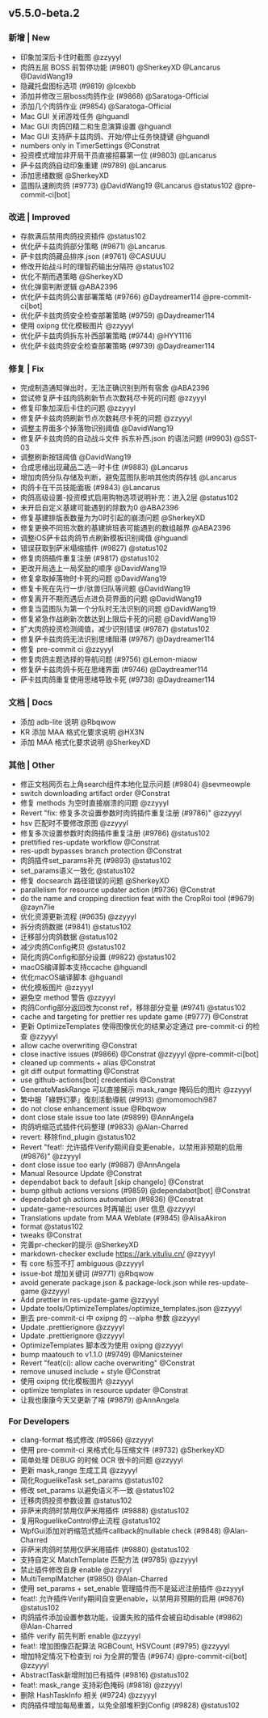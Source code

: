 ## v5.5.0-beta.2

### 新增 | New

* 印象加深后卡住时截图 @zzyyyl
* 肉鸽五层 BOSS 前暂停功能 (#9801) @SherkeyXD @Lancarus @DavidWang19
* 隐藏托盘图标选项 (#9819) @Icexbb
* 添加并修改三层boss肉鸽作业 (#9868) @Saratoga-Official
* 添加几个肉鸽作业 (#9854) @Saratoga-Official
* Mac GUI 关闭游戏任务 @hguandl
* Mac GUI 肉鸽凹精二和生息演算设置 @hguandl
* Mac GUI 支持萨卡兹肉鸽、开始/停止任务快捷键 @hguandl
* numbers only in TimerSettings @Constrat
* 投资模式增加非开局干员直接招募第一位 (#9803) @Lancarus
* 萨卡兹肉鸽自动印象重建 (#9789) @Lancarus
* 添加思绪数据 @SherkeyXD
* 蓝图队速刷肉鸽 (#9773) @DavidWang19 @Lancarus @status102 @pre-commit-ci[bot]

### 改进 | Improved

* 存款满后禁用肉鸽投资插件 @status102
* 优化萨卡兹肉鸽部分策略 (#9871) @Lancarus
* 萨卡兹肉鸽藏品排序.json (#9761) @CASUUU
* 修改开始战斗时的理智药输出分隔符 @status102
* 优化不期而遇策略 @SherkeyXD
* 优化弹窗判断逻辑 @ABA2396
* 优化萨卡兹肉鸽公害部署策略 (#9766) @Daydreamer114 @pre-commit-ci[bot]
* 优化萨卡兹肉鸽安全检查部署策略 (#9759) @Daydreamer114
* 使用 oxipng 优化模板图片 @zzyyyl
* 优化萨卡兹肉鸽拆东补西部署策略 (#9744) @HYY1116
* 优化萨卡兹肉鸽安全检查部署策略 (#9739) @Daydreamer114

### 修复 | Fix

* 完成制造通知弹出时，无法正确识别到所有宿舍 @ABA2396
* 尝试修复萨卡兹肉鸽刷新节点次数耗尽卡死的问题 @zzyyyl
* 修复印象加深后卡住的问题 @zzyyyl
* 修复萨卡兹肉鸽刷新节点次数耗尽卡死的问题 @zzyyyl
* 调整主界面多个掉落物识别阈值 @DavidWang19
* 修复萨卡兹肉鸽的自动战斗文件 拆东补西.json 的语法问题 (#9903) @SST-03
* 调整刷新按钮阈值 @DavidWang19
* 合成思绪出现藏品二选一时卡住 (#9883) @Lancarus
* 增加肉鸽分队存储及判断，避免蓝图队影响其他肉鸽存钱 @Lancarus
* 肉鸽卡在干员技能面板 (#9843) @Lancarus
* 肉鸽高级设置-投资模式启用购物选项说明补充：进入2层 @status102
* 未开启自定义基建可能遇到的除数为0 @ABA2396
* 修复基建排版表数量为为0时引起的崩溃问题 @SherkeyXD
* 修复更换不同班次数的基建排班表可能遇到的数组越界 @ABA2396
* 调整iOS萨卡兹肉鸽节点刷新模板识别阈值 @hguandl
* 错误获取到萨米塌缩插件 (#9827) @status102
* 修复肉鸽插件重复注册 (#9817) @status102
* 更改开局选上一局奖励的顺序 @DavidWang19
* 修复拿取掉落物时卡死的问题 @DavidWang19
* 修复卡死在先行一步/驮兽归队等问题 @DavidWang19
* 修复离开不期而遇后点进负荷界面的问题 @DavidWang19
* 修复当蓝图队为第一个分队时无法识别的问题 @DavidWang19
* 修复紧急作战刷新次数达到上限后卡死的问题 @DavidWang19
* 扩大肉鸽投资检测阈值，减少识别错误 (#9787) @status102
* 修复萨卡兹肉鸽无法识别思绪阻滞 (#9767) @Daydreamer114
* 修复 pre-commit ci @zzyyyl
* 修复肉鸽主题选择的导航问题 (#9756) @Lemon-miaow
* 修复萨卡兹肉鸽卡死在思绪界面 (#9746) @Daydreamer114
* 萨卡兹肉鸽重复使用思绪导致卡死 (#9738) @Daydreamer114

### 文档 | Docs

* 添加 adb-lite 说明 @Rbqwow
* KR 添加 MAA 格式化要求说明 @HX3N
* 添加 MAA 格式化要求说明 @SherkeyXD

### 其他 | Other

* 修正文档网页右上角search组件本地化显示问题 (#9804) @sevmeowple
* switch downloading artifact order @Constrat
* 修复 methods 为空时直接崩溃的问题 @zzyyyl
* Revert "fix: 修复多次设置参数时肉鸽插件重复注册 (#9786)" @zzyyyl
* hsv 匹配时不要修改原图 @zzyyyl
* 修复多次设置参数时肉鸽插件重复注册 (#9786) @status102
* prettified res-update workflow @Constrat
* res-updt bypasses branch protection @Constrat
* 肉鸽插件set_params补充 (#9893) @status102
* set_params语义一致化 @status102
* 修复 docsearch 路径错误的问题 @SherkeyXD
* parallelism for resource updater action (#9736) @Constrat
* do the name and cropping direction feat with the CropRoi tool (#9679) @zayn7lie
* 优化资源更新流程 (#9635) @zzyyyl
* 拆分肉鸽数据 (#9841) @status102
* 迁移部分肉鸽数据 @status102
* 减少肉鸽Config拷贝 @status102
* 简化肉鸽Config和部分设置 (#9822) @status102
* macOS编译脚本支持ccache @hguandl
* 优化macOS编译脚本 @hguandl
* 优化模板图片 @zzyyyl
* 避免空 method 警告 @zzyyyl
* 肉鸽Config部分返回改为const ref，移除部分变量 (#9741) @status102
* cache and targeting for prettier res update game (#9777) @Constrat
* 更新 OptimizeTemplates 使得图像优化的结果必定通过 pre-commit-ci 的检查 @zzyyyl
* allow cache overwriting @Constrat
* close inactive issues (#9866) @Constrat @zzyyyl @pre-commit-ci[bot]
* cleaned up comments + alias @Constrat
* git diff output formatting @Constrat
* use github-actions[bot] credentials @Constrat
* GenerateMaskRange 可以直接展示 mask_range 掩码后的图片 @zzyyyl
* 繁中服「綠野幻夢」復刻活動導航 (#9913) @momomochi987
* do not close enhancement issue @Rbqwow
* dont close stale issue too late (#9899) @AnnAngela
* 肉鸽坍缩范式插件代码整理 (#9833) @Alan-Charred
* revert: 移除find_plugin @status102
* Revert "feat!: 允许插件Verify期间自变更enable，以禁用非预期的启用 (#9876)" @zzyyyl
* dont close issue too early (#9887) @AnnAngela
* Manual Resource Update @Constrat
* dependabot back to default [skip changelo] @Constrat
* bump github actions versions (#9859) @dependabot[bot] @Constrat
* dependabot gh actions automation (#9836) @Constrat
* update-game-resources 时再输出 user 信息 @zzyyyl
* Translations update from MAA Weblate (#9845) @AlisaAkiron
* format @status102
* tweaks @Constrat
* 完善pr-checker的提示 @SherkeyXD
* markdown-checker exclude https://ark.yituliu.cn/ @zzyyyl
* 有 core 标签不打 ambiguous @zzyyyl
* issue-bot 增加关键词 (#9771) @Rbqwow
* avoid generate package.json & package-lock.json while res-update-game @zzyyyl
* Add prettier in res-update-game @zzyyyl
* Update tools/OptimizeTemplates/optimize_templates.json @zzyyyl
* 删去 pre-commit-ci 中 oxipng 的 --alpha 参数 @zzyyyl
* Update .prettierignore @zzyyyl
* Update .prettierignore @zzyyyl
* OptimizeTemplates 脚本改为使用 oxipng @zzyyyl
* bump maatouch to v1.1.0 (#9749) @Manicsteiner
* Revert "feat(ci): allow cache overwriting" @Constrat
* remove unused include + style @Constrat
* 使用 oxipng 优化模板图片 @zzyyyl
* optimize templates in resource updater @Constrat
* 让我也康康今天又更新了啥 (#9879) @AnnAngela

### For Developers

* clang-format 格式修改 (#9586) @zzyyyl
* 使用 pre-commit-ci 来格式化与压缩文件 (#9732) @SherkeyXD
* 简单处理 DEBUG 的时候 OCR 很卡的问题 @zzyyyl
* 更新 mask_range 生成工具 @zzyyyl
* 简化RoguelikeTask set_params @status102
* 修改 set_params 以避免语义不一致 @status102
* 迁移肉鸽投资参数设置 @status102
* 非萨米肉鸽时禁用仅萨米用插件 (#9888) @status102
* 复用RoguelikeControl停止流程 @status102
* WpfGui添加对坍缩范式插件callback的nullable check (#9848) @Alan-Charred
* 非萨米肉鸽时禁用仅萨米用插件 (#9880) @status102
* 支持自定义 MatchTemplate 匹配方法 (#9785) @zzyyyl
* 禁止插件修改自身 enable @zzyyyl
* MultiTemplMatcher (#9850) @Alan-Charred
* 使用 set_params + set_enable 管理插件而不是延迟注册插件 @zzyyyl
* feat!: 允许插件Verify期间自变更enable，以禁用非预期的启用 (#9876) @status102
* 肉鸽插件添加设置参数功能，设置失败的插件会被自动disable (#9862) @Alan-Charred
* 插件 verify 前先判断 enable @zzyyyl
* feat!: 增加图像匹配算法 RGBCount, HSVCount (#9795) @zzyyyl
* 增加特定情况下检查到 roi 为全屏的警告 (#9674) @pre-commit-ci[bot] @zzyyyl
* AbstractTask新增附加已有插件 (#9816) @status102
* feat!: mask_range 支持彩色掩码 (#9818) @zzyyyl
* 删除 HashTaskInfo 相关 (#9724) @zzyyyl
* 肉鸽插件增加每局重置，以免全部堆积到Config (#9828) @status102
